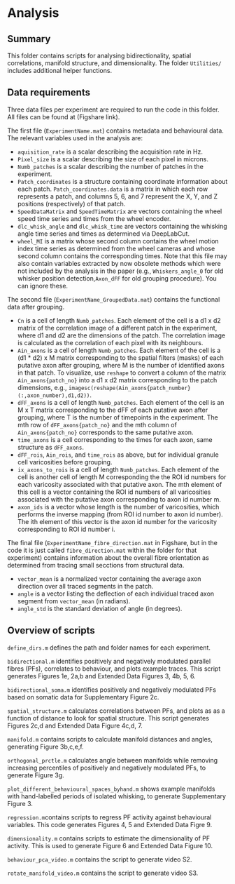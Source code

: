 # Analysis

## Summary
This folder contains scripts for analysing bidirectionality, spatial correlations, manifold structure, and dimensionality. The folder `Utilities/` includes additional helper functions.

## Data requirements
Three data files per experiment are required to run the code in this folder. All files can be found at (Figshare link).

The first file (`ExperimentName.mat`) contains metadata and behavioural data. The relevant variables used in the analysis are:
* `aquisition_rate` is a scalar describing the acquisition rate in Hz.
* `Pixel_size` is a scalar describing the size of each pixel in microns.
* `Numb_patches` is a scalar describing the number of patches in the experiment.
* `Patch_coordinates` is a structure containing coordinate information about each patch. `Patch_coordinates.data` is a matrix in which each row represents a patch, and columns 5, 6, and 7 represent the X, Y, and Z positions (respectively) of that patch.
* `SpeedDataMatrix` and `SpeedTimeMatrix` are vectors containing the wheel speed time series and times from the wheel encoder.
* `dlc_whisk_angle` and `dlc_whisk_time` are vectors containing the whisking angle time series and times as determined via DeepLabCut.
* `wheel_MI` is a matrix whose second column contains the wheel motion index time series as determined from the wheel cameras and whose second column contains the corresponding times.
Note that this file may also contain variables extracted by now obsolete methods which were not included by the analysis in the paper (e.g., `Whiskers_angle_0` for old whisker position detection,`Axon_dFF` for old grouping procedure). You can ignore these.

The second file (`ExperimentName_GroupedData.mat`) contains the functional data after grouping.
* `Cn` is a cell of length `Numb_patches`. Each element of the cell is a d1 x d2 matrix of the correlation image of a different patch in the experiment, where d1 and d2 are the dimensions of the patch. The correlation image is calculated as the correlation of each pixel with its neighbours.
* `Ain_axons` is a cell of length `Numb_patches`. Each element of the cell is a (d1 * d2) x M matrix corresponding to the spatial filters (masks) of each putative axon after grouping, where M is the number of identified axons in that patch. To visualize, use `reshape` to convert a column of the matrix `Ain_axons{patch_no}` into a d1 x d2 matrix corresponding to the patch dimensions, e.g., `imagesc(reshape(Ain_axons{patch_number}(:,axon_number),d1,d2))`.
* `dFF_axons` is a cell of length `Numb_patches`. Each element of the cell is an M x T matrix corresponding to the dFF of each putative axon after grouping, where T is the number of timepoints in the experiment. The mth row of `dFF_axons{patch_no}` and the mth column of `Ain_axons{patch_no}` corresponds to the same putative axon.
* `time_axons` is a cell corresponding to the times for each axon, same structure as `dFF_axons`.
* `dFF_rois`, `Ain_rois`, and `time_rois` as above, but for individual granule cell varicosities before grouping. 
* `ix_axons_to_rois` is a cell of length `Numb_patches`. Each element of the cell is another cell of length M corresponding the the ROI id numbers for each varicosity associated with that putative axon. The mth element of this cell is a vector containing the ROI id numbers of all varicosities associated with the putative axon corresponding to axon id number m.
* `axon_ids` is a vector whose length is the number of varicosities, which performs the inverse mapping (from ROI id number to axon id number). The ith element of this vector is the axon id number for the varicosity corresponding to ROI id number i.

The final file (`ExperimentName_fibre_direction.mat` in Figshare, but in the code it is just called `fibre_direction.mat` within the folder for that experiment) contains information about the overall fibre orientation as determined from tracing small secctions from structural data.
* `vector_mean` is a normalized vector containing the average axon direction over all traced segments in the patch.
* `angle` is a vector listing the deflection of each individual traced axon segment from `vector_mean` (in radians).
* `angle_std` is the standard deviation of angle (in degrees).

## Overview of scripts

`define_dirs.m` defines the path and folder names for each experiment.

`bidirectional.m` identifies positively and negatively modulated parallel fibres (PFs), correlates to behaviour, and plots example traces.  This script generates Figures 1e, 2a,b and Extended Data Figures 3, 4b, 5, 6.

`bidirectional_soma.m` identifies positively and negatively modulated PFs based on somatic data for Supplementary Figure 2c.

`spatial_structure.m` calculates correlations between PFs, and plots as as a function of distance to look for spatial structure. This script generates Figures 2c,d and Extended Data Figure 4c,d, 7.

`manifold.m` contains scripts to calculate manifold distances and angles, generating Figure 3b,c,e,f.

`orthogonal_prctle.m` calculates angle between manifolds while removing increasing percentiles of positively and negatively modulated PFs, to generate Figure 3g.

`plot_different_behavioural_spaces_byhand.m` shows example manifolds with hand-labelled periods of isolated whisking, to generate Supplementary Figure 3.

`regression.m`contains scripts to regress PF activity against behavioural variables. This code generates Figures 4, 5 and Extended Data Figre 9.

`dimensionality.m` contains scripts to estimate the dimensionality of PF activity. This is used to generate Figure 6 and Extended Data Figure 10.

`behaviour_pca_video.m` contains the script to generate video S2.

`rotate_manifold_video.m` contains the script to generate video S3.
